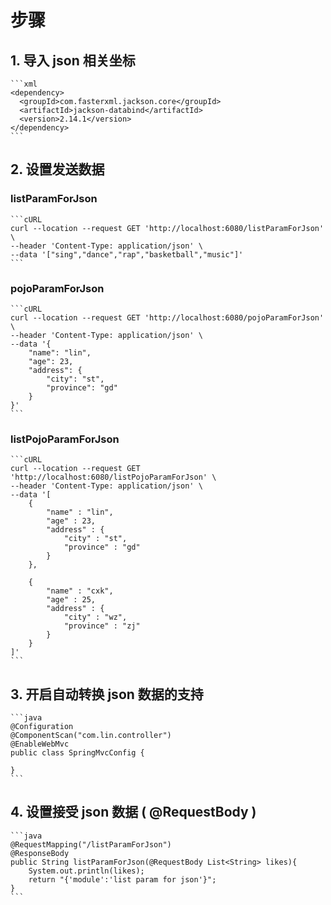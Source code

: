 
# 步骤

## 1. 导入 json 相关坐标

    ```xml
    <dependency>
      <groupId>com.fasterxml.jackson.core</groupId>
      <artifactId>jackson-databind</artifactId>
      <version>2.14.1</version>
    </dependency>
    ```

## 2. 设置发送数据

### listParamForJson

    ```cURL
    curl --location --request GET 'http://localhost:6080/listParamForJson' \
    --header 'Content-Type: application/json' \
    --data '["sing","dance","rap","basketball","music"]'
    ```

### pojoParamForJson

    ```cURL
    curl --location --request GET 'http://localhost:6080/pojoParamForJson' \
    --header 'Content-Type: application/json' \
    --data '{
        "name": "lin",
        "age": 23,
        "address": {
            "city": "st",
            "province": "gd"
        }
    }'
    ```

### listPojoParamForJson

    ```cURL
    curl --location --request GET 'http://localhost:6080/listPojoParamForJson' \
    --header 'Content-Type: application/json' \
    --data '[
        {
            "name" : "lin",
            "age" : 23,
            "address" : {
                "city" : "st",
                "province" : "gd"
            }
        },

        {
            "name" : "cxk",
            "age" : 25,
            "address" : {
                "city" : "wz",
                "province" : "zj"
            }
        }
    ]'
    ```

## 3. 开启自动转换 json 数据的支持

    ```java
    @Configuration
    @ComponentScan("com.lin.controller")
    @EnableWebMvc
    public class SpringMvcConfig {

    }
    ```

## 4. 设置接受 json 数据 ( @RequestBody )

    ```java
    @RequestMapping("/listParamForJson")
    @ResponseBody
    public String listParamForJson(@RequestBody List<String> likes){
        System.out.println(likes);
        return "{'module':'list param for json'}";
    }
    ```
